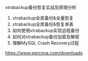 xtrabackup备份恢复实战及原理分析

1. xtrabackup全库备份&全量恢复
2. xtrabackup全库备份&恢复单表
3. 如何使用xtrabackup实现远程备份
4. 如何对xtrabackup备份加密及解密
5. 理解MySQL Crash Recovery过程


https://www.percona.com/downloads